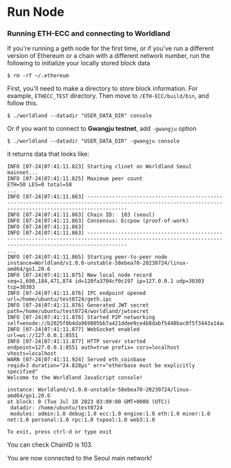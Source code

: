 # Run Node

### Running ETH-ECC and connecting to Worldland



If you're running a geth node for the first time, or if you've run a different version of Ethereum or a chain with a different network number, run the following to initialize your locally stored block data

```
$ rm -rf ~/.ethereum
```



First, you'll need to make a directory to store block information. For example, `ETHECC_TEST` directory. Then move to `/ETH-ECC/build/bin`, and follow this.



```
$ ./worldland --datadir "USER_DATA_DIR" console
```

Or if you want to connect to **Gwangju testnet**, add `-gwangju` option

```
$ ./worldland --datadir "USER_DATA_DIR" -gwangju console
```



it returns data that looks like:

```
INFO [07-24|07:41:11.823] Starting clinet on Worldland Seoul mainnet... 
INFO [07-24|07:41:11.825] Maximum peer count                       ETH=50 LES=0 total=50
...
INFO [07-24|07:41:11.863] --------------------------------------------------------------------------------------------------------------------------------------------------------- 
INFO [07-24|07:41:11.863] Chain ID:  103 (seoul) 
INFO [07-24|07:41:11.863] Consensus: Eccpow (proof-of-work) 
INFO [07-24|07:41:11.863]  
INFO [07-24|07:41:11.863] --------------------------------------------------------------------------------------------------------------------------------------------------------- 
...
INFO [07-24|07:41:11.865] Starting peer-to-peer node               instance=Worldland/v1.0.0-unstable-58ebea70-20230724/linux-amd64/go1.20.6
INFO [07-24|07:41:11.875] New local node record                    seq=1,690,184,471,874 id=120fa3704cf0c197 ip=127.0.0.1 udp=30303 tcp=30303
INFO [07-24|07:41:11.876] IPC endpoint opened                      url=/home/ubuntu/test0724/geth.ipc
INFO [07-24|07:41:11.876] Generated JWT secret                     path=/home/ubuntu/test0724/worldland/jwtsecret
INFO [07-24|07:41:11.876] Started P2P networking                   self=enode://b2025f8b4da969805bb7a421ddee9ce4b8dabf5448bac0f5f3443a14aaf3573dec66506c192e0db7a45c5bbed52d02cd8d063607431b4c33a1ea7018e625b3c1@127.0.0.1:30303
INFO [07-24|07:41:11.877] WebSocket enabled                        url=ws://127.0.0.1:8551
INFO [07-24|07:41:11.877] HTTP server started                      endpoint=127.0.0.1:8551 auth=true prefix= cors=localhost vhosts=localhost
WARN [07-24|07:41:11.924] Served eth_coinbase                      reqid=3 duration="24.828µs" err="etherbase must be explicitly specified"
Welcome to the Worldland JavaScript console!

instance: Worldland/v1.0.0-unstable-58ebea70-20230724/linux-amd64/go1.20.6
at block: 0 (Tue Jul 18 2023 03:00:00 GMT+0000 (UTC))
 datadir: /home/ubuntu/test0724
 modules: admin:1.0 debug:1.0 ecc:1.0 engine:1.0 eth:1.0 miner:1.0 net:1.0 personal:1.0 rpc:1.0 txpool:1.0 web3:1.0

To exit, press ctrl-d or type exit
```

You can check ChainID is 103.

You are now connected to the Seoul main network!
